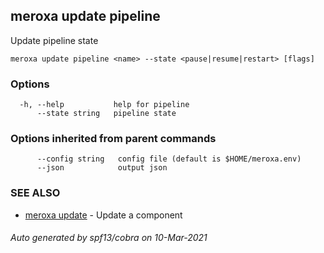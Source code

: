 ## meroxa update pipeline

Update pipeline state

```
meroxa update pipeline <name> --state <pause|resume|restart> [flags]
```

### Options

```
  -h, --help           help for pipeline
      --state string   pipeline state
```

### Options inherited from parent commands

```
      --config string   config file (default is $HOME/meroxa.env)
      --json            output json
```

### SEE ALSO

* [meroxa update](meroxa_update.md)	 - Update a component

###### Auto generated by spf13/cobra on 10-Mar-2021

